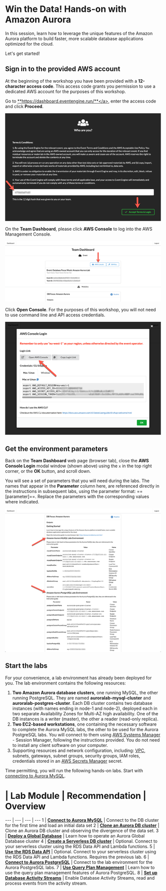 # Win the Data! Hands-on with Amazon Aurora

In this session, learn how to leverage the unique features of the Amazon Aurora platform to build faster, more scalable database applications optimized for the cloud.

Let's get started!

## Sign in to the provided AWS account

At the beginning of the workshop you have been provided with a **12-character access code**. This access code grants you permission to use a dedicated AWS account for the purposes of this workshop.

Go to <a href="https://dashboard.eventengine.run/" target="_blank">**https://dashboard.eventengine.run/**</a>, enter the access code and click **Proceed**.

<span class="image">![EventEngine Login](ee-login.png?raw=true)</span>

On the **Team Dashboard**, please click **AWS Console** to log into the AWS Management Console.

<span class="image">![EventEngine Dashboard](ee-dashboard.png?raw=true)</span>

Click **Open Console**. For the purposes of this workshop, you will not need to use command line and API access credentials.

<span class="image">![EventEngine Open Console](ee-open-console.png?raw=true)</span>

## Get the environment parameters

Back on the **Team Dashboard** web page (browser tab), close the **AWS Console Login** modal window (shown above) using the `x` in the top right corner, or the **OK** button, and scroll down.

You will see a set of parameters that you will need during the labs. The names that appear in the **Parameter** column here, are referenced directly in the instructions in subsequent labs, using the parameter format: ==[parameter]==. Replace the parameters with the corresponding values where indicated.

<span class="image">![Stack Outputs](ee-outputs.png?raw=true)</span>

## Start the labs

For your convenience, a lab environment has already been deployed for you. The lab environment contains the following resources:

1. **Two Amazon Aurora database clusters**, one running MySQL, the other running PostgreSQL. They are named **auroralab-mysql-cluster** and **auroralab-postgres-cluster**. Each DB cluster contains two database instances (with names ending in node-1 and node-2), deployed each in two separate Availability Zones for Multi-AZ high availability. One of the DB instances is a writer (master), the other a reader (read-only replica).
2. **Two EC2-based workstations**, one containing the necessary software to complete the Aurora MySQL labs, the other to be used for the Aurora PostgreSQL labs. You will connect to them using <a href="https://docs.aws.amazon.com/systems-manager/latest/userguide/what-is-systems-manager.html" target="_blank">AWS Systems Manager</a> - Session Manager, following the instructions provided. You do not need to install any client software on your computer.
3. Supporting resources and network configuration, including: <a href="https://docs.aws.amazon.com/vpc/latest/userguide/what-is-amazon-vpc.html" target="_blank">VPC</a>, subnets, gateways, subnet groups, security groups, IAM roles, credentials stored in an <a href="https://docs.aws.amazon.com/secretsmanager/latest/userguide/intro.html" target="_blank">AWS Secrets Manager</a> secret.

Time permitting, you will run the following hands-on labs. Start with  [connecting to Aurora MySQL](/win/ams-connect/).

# | Lab Module | Recommendation | Overview
--- | --- | --- | ---
1 | [**Connect to Aurora MySQL**](/win/ams-connect/) | Connect to the DB cluster for the first time and load an initial data set
2 | [**Clone an Aurora DB cluster**](/win/ams-clone/) | Clone an Aurora DB cluster and observing the divergence of the data set.
3 | [**Deploy a Global Database**](/win/ams-gdb/) | Learn how to operate an Aurora Global Database cluster
4 | [**Create a Serverless DB cluster**](/win/ams-srvless-create/) | Optional. Connect to your serverless cluster using the RDS Data API and Lambda functions.
5 | [**Use the RDS Data API**](/win/ams-srvless-data-api/) | Optional. Connect to your serverless cluster using the RDS Data API and Lambda functions. Requires the previous lab.
6 | [**Connect to Aurora PostgreSQL**](/win/apg-connect/) | Connect to the lab environment for the Aurora PostgreSQL labs.
7 | [**Use Query Plan Management**](/win/apg-qpm/) | Learn how to use the query plan management features of Aurora PostgreSQL.
8 | [**Set up Database Activity Streams**](/win/apg-das/) | Enable Database Activity Streams, read and process events from the activity stream.

